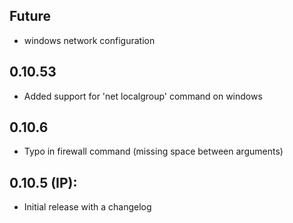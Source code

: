## Future

* windows network configuration

## 0.10.53

* Added support for 'net localgroup' command on windows

## 0.10.6

* Typo in firewall command (missing space between arguments) 

## 0.10.5 (IP):

* Initial release with a changelog
